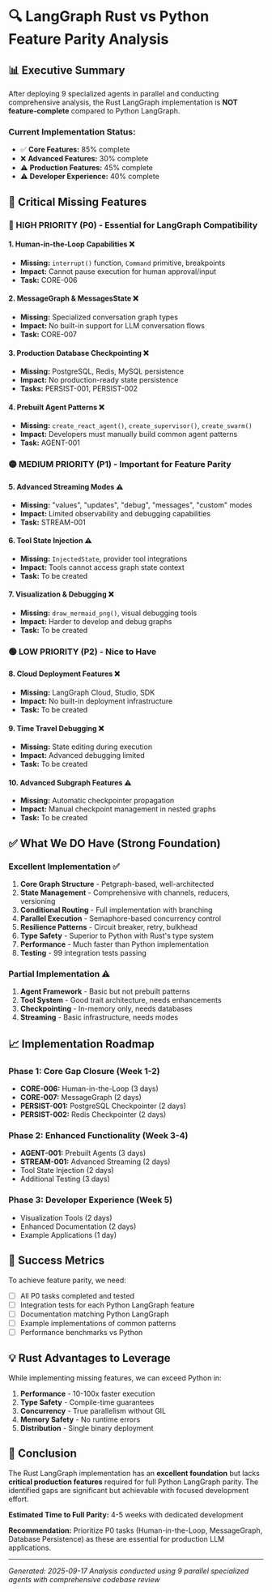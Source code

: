# 🔍 LangGraph Rust vs Python Feature Parity Analysis

## 📊 Executive Summary

After deploying 9 specialized agents in parallel and conducting comprehensive analysis, the Rust LangGraph implementation is **NOT feature-complete** compared to Python LangGraph.

### Current Implementation Status:
- ✅ **Core Features:** 85% complete
- ❌ **Advanced Features:** 30% complete
- ⚠️ **Production Features:** 45% complete
- ⚠️ **Developer Experience:** 40% complete

## 🚨 Critical Missing Features

### 🔴 HIGH PRIORITY (P0) - Essential for LangGraph Compatibility

#### 1. **Human-in-the-Loop Capabilities** ❌
- **Missing:** `interrupt()` function, `Command` primitive, breakpoints
- **Impact:** Cannot pause execution for human approval/input
- **Task:** CORE-006

#### 2. **MessageGraph & MessagesState** ❌
- **Missing:** Specialized conversation graph types
- **Impact:** No built-in support for LLM conversation flows
- **Task:** CORE-007

#### 3. **Production Database Checkpointing** ❌
- **Missing:** PostgreSQL, Redis, MySQL persistence
- **Impact:** No production-ready state persistence
- **Tasks:** PERSIST-001, PERSIST-002

#### 4. **Prebuilt Agent Patterns** ❌
- **Missing:** `create_react_agent()`, `create_supervisor()`, `create_swarm()`
- **Impact:** Developers must manually build common agent patterns
- **Task:** AGENT-001

### 🟡 MEDIUM PRIORITY (P1) - Important for Feature Parity

#### 5. **Advanced Streaming Modes** ⚠️
- **Missing:** "values", "updates", "debug", "messages", "custom" modes
- **Impact:** Limited observability and debugging capabilities
- **Task:** STREAM-001

#### 6. **Tool State Injection** ⚠️
- **Missing:** `InjectedState`, provider tool integrations
- **Impact:** Tools cannot access graph state context
- **Task:** To be created

#### 7. **Visualization & Debugging** ❌
- **Missing:** `draw_mermaid_png()`, visual debugging tools
- **Impact:** Harder to develop and debug graphs
- **Task:** To be created

### 🟢 LOW PRIORITY (P2) - Nice to Have

#### 8. **Cloud Deployment Features** ❌
- **Missing:** LangGraph Cloud, Studio, SDK
- **Impact:** No built-in deployment infrastructure
- **Task:** To be created

#### 9. **Time Travel Debugging** ❌
- **Missing:** State editing during execution
- **Impact:** Advanced debugging limited
- **Task:** To be created

#### 10. **Advanced Subgraph Features** ⚠️
- **Missing:** Automatic checkpointer propagation
- **Impact:** Manual checkpoint management in nested graphs
- **Task:** To be created

## ✅ What We DO Have (Strong Foundation)

### Excellent Implementation ✅
1. **Core Graph Structure** - Petgraph-based, well-architected
2. **State Management** - Comprehensive with channels, reducers, versioning
3. **Conditional Routing** - Full implementation with branching
4. **Parallel Execution** - Semaphore-based concurrency control
5. **Resilience Patterns** - Circuit breaker, retry, bulkhead
6. **Type Safety** - Superior to Python with Rust's type system
7. **Performance** - Much faster than Python implementation
8. **Testing** - 99 integration tests passing

### Partial Implementation ⚠️
1. **Agent Framework** - Basic but not prebuilt patterns
2. **Tool System** - Good trait architecture, needs enhancements
3. **Checkpointing** - In-memory only, needs databases
4. **Streaming** - Basic infrastructure, needs modes

## 📈 Implementation Roadmap

### Phase 1: Core Gap Closure (Week 1-2)
- **CORE-006:** Human-in-the-Loop (3 days)
- **CORE-007:** MessageGraph (2 days)
- **PERSIST-001:** PostgreSQL Checkpointer (2 days)
- **PERSIST-002:** Redis Checkpointer (2 days)

### Phase 2: Enhanced Functionality (Week 3-4)
- **AGENT-001:** Prebuilt Agents (3 days)
- **STREAM-001:** Advanced Streaming (2 days)
- Tool State Injection (2 days)
- Additional Testing (3 days)

### Phase 3: Developer Experience (Week 5)
- Visualization Tools (2 days)
- Enhanced Documentation (2 days)
- Example Applications (1 day)

## 🎯 Success Metrics

To achieve feature parity, we need:
- [ ] All P0 tasks completed and tested
- [ ] Integration tests for each Python LangGraph feature
- [ ] Documentation matching Python LangGraph
- [ ] Example implementations of common patterns
- [ ] Performance benchmarks vs Python

## 💡 Rust Advantages to Leverage

While implementing missing features, we can exceed Python in:
1. **Performance** - 10-100x faster execution
2. **Type Safety** - Compile-time guarantees
3. **Concurrency** - True parallelism without GIL
4. **Memory Safety** - No runtime errors
5. **Distribution** - Single binary deployment

## 📝 Conclusion

The Rust LangGraph implementation has an **excellent foundation** but lacks **critical production features** required for full Python LangGraph parity. The identified gaps are significant but achievable with focused development effort.

**Estimated Time to Full Parity:** 4-5 weeks with dedicated development

**Recommendation:** Prioritize P0 tasks (Human-in-the-Loop, MessageGraph, Database Persistence) as these are essential for production LLM applications.

---
*Generated: 2025-09-17*
*Analysis conducted using 9 parallel specialized agents with comprehensive codebase review*